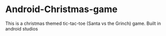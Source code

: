 # Android-Christmas-game
This is a christmas themed tic-tac-toe (Santa vs the Grinch) game. Built in android studios
